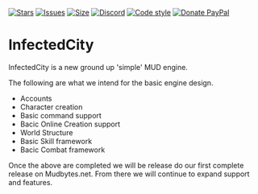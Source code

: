[![Stars](https://img.shields.io/github/stars/canadianzombies/infectedcity.svg?style=plastic)](https://github.com/canadianzombies/infectedcity/stargazers)
[![Issues](https://img.shields.io/github/issues/canadianzombies/infectedcity?style=plastic)](https://github.com/canadianzombies/infectedcity/issues)
[![Size](https://img.shields.io/github/repo-size/canadianzombies/infectedcity.svg?style=plastic)](https://github.com/canadianzombies/infectedcity)
[![Discord](https://img.shields.io/discord/234145231359049729?style=plastic)](https://discord.gg/bCsV7km9PE)
[![Code style](https://img.shields.io/badge/code%20style-black-000000.svg?style=plastic)](https://github.com/psf/black)
[![Donate PayPal](https://img.shields.io/badge/donate-paypal-blue.svg?style=plastic)](https://www.paypal.me/simmydizzle)


# InfectedCity
InfectedCity is a new ground up 'simple' MUD engine.


The following are what we intend for the basic engine design.

* Accounts
* Character creation
* Basic command support
* Bacic Online Creation support
* World Structure
* Basic Skill framework
* Bacic Combat framework

Once the above are completed we will be release do our first complete release on Mudbytes.net.
From there we will continue to expand support and features.
